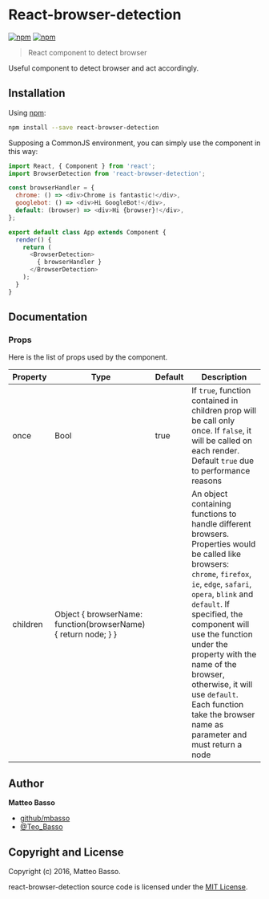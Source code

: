 # React-browser-detection

[![npm](https://img.shields.io/npm/v/react-browser-detection.svg)](https://www.npmjs.com/package/react-browser-detection)
[![npm](https://img.shields.io/npm/l/react-browser-detection.svg)](https://github.com/mbasso/react-browser-detection/blob/master/LICENSE.md)

> React component to detect browser

Useful component to detect browser and act accordingly.

## Installation

Using [npm](https://www.npmjs.com/package/react-browser-detection):

```bash
npm install --save react-browser-detection
```

Supposing a CommonJS environment, you can simply use the component in this way:

```javascript
import React, { Component } from 'react';
import BrowserDetection from 'react-browser-detection';

const browserHandler = {
  chrome: () => <div>Chrome is fantastic!</div>,
  googlebot: () => <div>Hi GoogleBot!</div>,
  default: (browser) => <div>Hi {browser}!</div>,
};

export default class App extends Component {
  render() {
    return (
      <BrowserDetection>
        { browserHandler }
      </BrowserDetection>
    );
  }
}

```

## Documentation

### Props

Here is the list of props used by the component.

|Property   |Type   |Default   |Description   |
|-----------|-------|----------|--------------|
|once   |Bool    |true    |If ```true```, function contained in children prop will be call only once. If ```false```, it will be called on each render. Default ```true``` due to performance reasons   |
|children   |Object { browserName: function(browserName){ return node; }  }    |    |An object containing functions to handle different browsers. Properties would be called like browsers: ```chrome```, ```firefox```, ```ie```, ```edge```, ```safari```, ```opera```, ```blink``` and ```default```. If specified, the component will use the function under the property with the name of the browser, otherwise, it will use ```default```. Each function take the browser name as parameter and must return a node     |


## Author
**Matteo Basso**
- [github/mbasso](https://github.com/mbasso)
- [@Teo_Basso](https://twitter.com/Teo_Basso)

## Copyright and License
Copyright (c) 2016, Matteo Basso.

react-browser-detection source code is licensed under the [MIT License](https://github.com/mbasso/react-browser-detection/blob/master/LICENSE.md).
